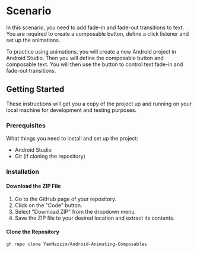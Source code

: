 # Scenario
In this scenario, you need to add fade-in and fade-out transitions to text. You are required to create a composable button, define a click listener and set up the animations.  

To practice using animations, you will create a new Android project in Android Studio. Then you will define the composable button and composable text. You will then use the button to control text fade-in and fade-out transitions. 

## Getting Started

These instructions will get you a copy of the project up and running on your local machine for development and testing purposes.

### Prerequisites

What things you need to install and set up the project:

- Android Studio
- Git (if cloning the repository)

### Installation

#### Download the ZIP File
1. Go to the GitHub page of your repository.
2. Click on the "Code" button.
3. Select "Download ZIP" from the dropdown menu.
4. Save the ZIP file to your desired location and extract its contents.

#### Clone the Repository

```bash
gh repo clone YanNazzim/Android-Animating-Composables
